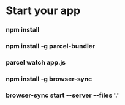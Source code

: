 # Start your app

### npm install
### npm install -g parcel-bundler
### parcel watch app.js
### npm install -g browser-sync
### browser-sync start --server --files '.'